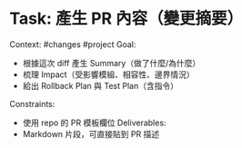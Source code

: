 # Task: 產生 PR 內容（變更摘要）

Context: #changes #project
Goal:
- 根據這次 diff 產生 Summary（做了什麼/為什麼）
- 梳理 Impact（受影響模組、相容性、邊界情況）
- 給出 Rollback Plan 與 Test Plan（含指令）

Constraints:
- 使用 repo 的 PR 模板欄位
Deliverables:
- Markdown 片段，可直接貼到 PR 描述

<!--
Maintenance Notes
LastMaintSync: 2025-08-16
Update Triggers:
1. PR 描述需要新增欄位（Security Impact / Performance Benchmark 等）
2. Rollback / Test Plan 標準化格式改版
3. 引入自動化 Changelog 產生流程需要補欄位
Change Log:
2025-08-16: Added maintenance block.
-->
